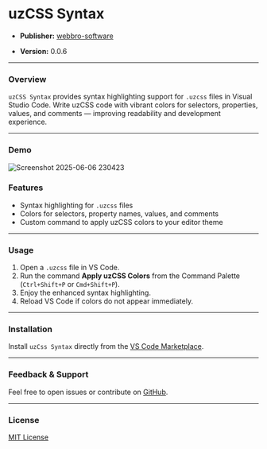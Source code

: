 # uzCSS Syntax

- **Publisher:** [webbro-software](github.com/webbro-software)

- **Version:** 0.0.6

---

### Overview

`uzCSS Syntax` provides syntax highlighting support for `.uzcss` files in Visual Studio Code. Write uzCSS code with vibrant colors for selectors, properties, values, and comments — improving readability and development experience.

---

### Demo

![Screenshot 2025-06-06 230423](https://github.com/user-attachments/assets/9a52ac3a-3b27-4671-b2e2-cadba5d61e47)

### Features

- Syntax highlighting for `.uzcss` files
- Colors for selectors, property names, values, and comments
- Custom command to apply uzCSS colors to your editor theme

---

### Usage

1. Open a `.uzcss` file in VS Code.
2. Run the command **Apply uzCSS Colors** from the Command Palette (`Ctrl+Shift+P` or `Cmd+Shift+P`).
3. Enjoy the enhanced syntax highlighting.
4. Reload VS Code if colors do not appear immediately.

---

### Installation

Install `uzCss Syntax` directly from the [VS Code Marketplace](https://marketplace.visualstudio.com/items?itemName=webbro-software.uzcss-syntax).

---

### Feedback & Support

Feel free to open issues or contribute on [GitHub](https://github.com/usmonovshohruxmirzo/uzcss-syntax).

---

### License

[MIT License](./LICENSE)
